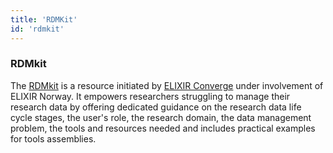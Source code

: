 ```yaml
---
title: 'RDMKit'
id: 'rdmkit'
---
```


### RDMkit

The [RDMkit](https://rdmkit.elixir-europe.org) is a resource initiated by [ELIXIR Converge](https://elixir.no/news/20/103/ELIXIR-CONVERGE-a-new-project-to-streamline-data-management-practices) under involvement of ELIXIR Norway. It empowers researchers struggling to manage their research data by offering dedicated guidance on the research data life cycle stages, the user's role, the research domain, the data management problem, the tools and resources needed and includes practical examples for tools assemblies.
